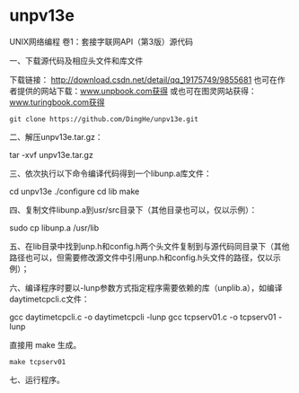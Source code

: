 unpv13e
=============

UNIX网络编程 卷1：套接字联网API（第3版）源代码

一、下载源代码及相应头文件和库文件


下载链接：     http://download.csdn.net/detail/qq_19175749/9855681
也可在作者提供的网站下载：www.unpbook.com获得
或也可在图灵网站获得：www.turingbook.com获得

`git clone https://github.com/DingHe/unpv13e.git`

二、解压unpv13e.tar.gz：

tar -xvf unpv13e.tar.gz

三、依次执行以下命令编译代码得到一个libunp.a库文件：

cd unpv13e
./configure
cd lib
make

四、复制文件libunp.a到usr/src目录下（其他目录也可以，仅以示例）：

sudo cp libunp.a /usr/lib

五、在lib目录中找到unp.h和config.h两个头文件复制到与源代码同目录下（其他路径也可以，但需要修改源文件中引用unp.h和config.h头文件的路径，仅以示例）；

六、编译程序时要以-lunp参数方式指定程序需要依赖的库（unplib.a），如编译daytimetcpcli.c文件：

gcc daytimetcpcli.c -o daytimetcpcli -lunp
gcc tcpserv01.c -o tcpserv01 -lunp

直接用 make 生成。

`make tcpserv01`

七、运行程序。
